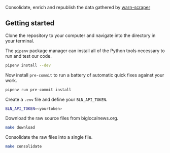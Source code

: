 Consolidate, enrich and republish the data gathered by [warn-scraper](https://github.com/biglocalnews/warn-scraper)

## Getting started

Clone the repository to your computer and navigate into the directory in your terminal.

The `pipenv` package manager can install all of the Python tools necessary to run and test our code.

```bash
pipenv install --dev
```

Now install `pre-commit` to run a battery of automatic quick fixes against your work.

```bash
pipenv run pre-commit install
```

Create a `.env` file and define your `BLN_API_TOKEN`.

```bash
BLN_API_TOKEN=<yourtoken>
```

Download the raw source files from biglocalnews.org.

```bash
make download
```

Consolidate the raw files into a single file.

```bash
make consolidate
```
